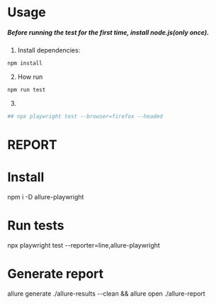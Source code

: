 # Usage

##### Before running the test for the first time, install node.js(only once).
1. Install dependencies:
```bash
npm install 
```
2. How run 
 ```bash
npm run test
```
3.
```bash
## npx playwright test --browser=firefox --headed
```


# REPORT

# Install
npm i -D allure-playwright

# Run tests
npx playwright test --reporter=line,allure-playwright

# Generate report
allure generate ./allure-results --clean && allure open ./allure-report
